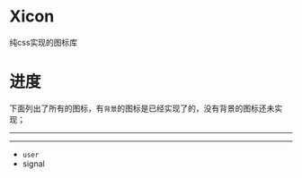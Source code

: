 Xicon
=====

纯css实现的图标库

进度
=====
下面列出了所有的图标，有`背景`的图标是已经实现了的，没有背景的图标还未实现；

***

***

* `user`
* signal